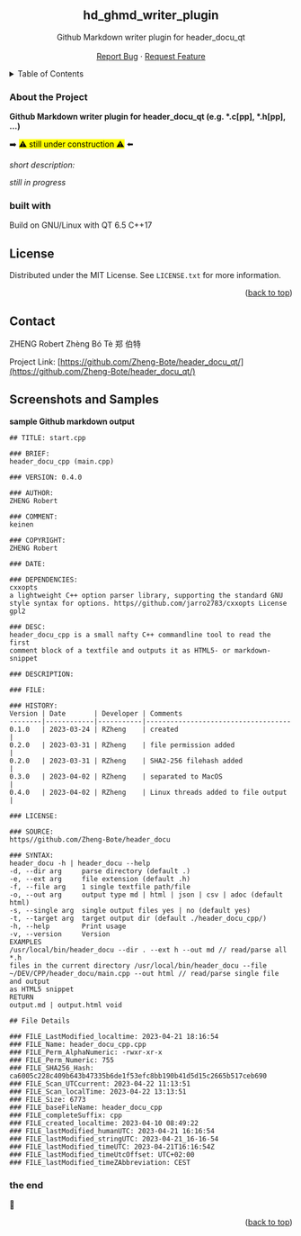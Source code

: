 <div id="top"></div>
<br />
<div align="center">
<h2 align="center">hd_ghmd_writer_plugin</h2>

  <p align="center">
      Github Markdown writer plugin for header_docu_qt
    <br />
    <br />
    <a href="https://github.com/Zheng-Bote/hd_ghmd_writer_plugin/issues">Report Bug</a>
    ·
    <a href="https://github.com/Zheng-Bote/hd_ghmd_writer_plugin/issues">Request Feature</a>
  </p>
</div>

<!-- TABLE OF CONTENTS -->
<details>
  <summary>Table of Contents</summary>
  <ol>
    <li>
      <a href="#about-the-project">About The Project</a>
      <ul>
        <li><a href="#built-with">Built With</a></li>
      </ul>
    </li>
    <li><a href="#license">License</a></li>
    <li><a href="#contact">Contact</a></li>
    <li><a href="#screenshots-and-samples">Screenshots and Samples</a></li>

  </ol>
</details>

<!-- ABOUT THE PROJECT -->

### About the Project 

**Github Markdown writer plugin for header_docu_qt (e.g. \*.c[pp], \*.h[pp], ...)**

:arrow_right: <mark>:warning: still under construction :warning:</mark> :arrow_left:

*short description:*

_still in progress_

### built with

Build on GNU/Linux with QT 6.5 C++17 


## License

Distributed under the MIT License. See `LICENSE.txt` for more information.

<p align="right">(<a href="#top">back to top</a>)</p>

<!-- CONTACT -->

## Contact

ZHENG Robert Zhèng Bó Tè 郑 伯特

Project Link: [https://github.com/Zheng-Bote/header_docu_qt/](https://github.com/Zheng-Bote/header_docu_qt/)


## Screenshots and Samples

**sample Github markdown output**

```
## TITLE: start.cpp

### BRIEF:
header_docu_cpp (main.cpp)

### VERSION: 0.4.0

### AUTHOR:
ZHENG Robert

### COMMENT:
keinen

### COPYRIGHT:
ZHENG Robert

### DATE:

### DEPENDENCIES:
cxxopts
a lightweight C++ option parser library, supporting the standard GNU
style syntax for options. https//github.com/jarro2783/cxxopts License gpl2

### DESC:
header_docu_cpp is a small nafty C++ commandline tool to read the first
comment block of a textfile and outputs it as HTML5- or markdown- snippet

### DESCRIPTION:

### FILE:

### HISTORY:
Version | Date       | Developer | Comments
--------|------------|-----------|------------------------------------
0.1.0   | 2023-03-24 | RZheng    | created                            |
0.2.0   | 2023-03-31 | RZheng    | file permission added              |
0.2.0   | 2023-03-31 | RZheng    | SHA2-256 filehash added            |
0.3.0   | 2023-04-02 | RZheng    | separated to MacOS                 |
0.4.0   | 2023-04-02 | RZheng    | Linux threads added to file output |

### LICENSE:

### SOURCE:
https//github.com/Zheng-Bote/header_docu

### SYNTAX:
header_docu -h | header_docu --help
-d, --dir arg     parse directory (default .)
-e, --ext arg     file extension (default .h)
-f, --file arg    1 single textfile path/file
-o, --out arg     output type md | html | json | csv | adoc (default
html)
-s, --single arg  single output files yes | no (default yes)
-t, --target arg  target output dir (default ./header_docu_cpp/)
-h, --help        Print usage
-v, --version     Version
EXAMPLES
/usr/local/bin/header_docu --dir . --ext h --out md // read/parse all *.h
files in the current directory /usr/local/bin/header_docu --file
~/DEV/CPP/header_docu/main.cpp --out html // read/parse single file and output
as HTML5 snippet
RETURN
output.md | output.html void

## File Details

### FILE_LastModified_localtime: 2023-04-21 18:16:54
### FILE_Name: header_docu_cpp.cpp
### FILE_Perm_AlphaNumeric: -rwxr-xr-x
### FILE_Perm_Numeric: 755
### FILE_SHA256_Hash: ca6005c228c409b643b47335b6de1f53efc8bb190b41d5d15c2665b517ceb690
### FILE_Scan_UTCcurrent: 2023-04-22 11:13:51
### FILE_Scan_localTime: 2023-04-22 13:13:51
### FILE_Size: 6773
### FILE_baseFileName: header_docu_cpp
### FILE_completeSuffix: cpp
### FILE_created_localtime: 2023-04-10 08:49:22
### FILE_lastModified_humanUTC: 2023-04-21 16:16:54
### FILE_lastModified_stringUTC: 2023-04-21_16-16-54
### FILE_lastModified_timeUTC: 2023-04-21T16:16:54Z
### FILE_lastModified_timeUtcOffset: UTC+02:00
### FILE_lastModified_timeZAbbreviation: CEST
```


### the end

:vulcan_salute:

<p align="right">(<a href="#top">back to top</a>)</p>
